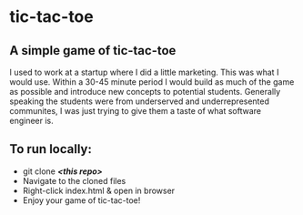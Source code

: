 # tic-tac-toe

## A simple game of tic-tac-toe 

I used to work at a startup where I did a little marketing. This was what I would use. Within a 30-45 minute period I would build as much of the game as possible and introduce new concepts to potential students. 
Generally speaking the students were from underserved and underrepresented communites, I was just trying to give them a taste of what software engineer is.

## To run locally:
* git clone ***<this repo\>***
* Navigate to the cloned files
* Right-click index.html & open in browser
* Enjoy your game of tic-tac-toe!
